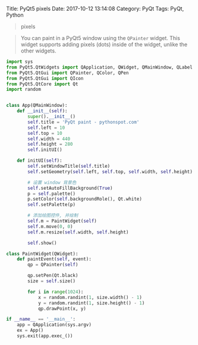 Title: PyQt5 pixels
Date: 2017-10-12 13:14:08
Category: PyQt
Tags: PyQt, Python

> pixels

> You can paint in a PyQt5 window using the `QPainter` widget. This widget supports adding pixels (dots) inside of the widget, unlike the other widgets.

```python
import sys
from PyQt5.QtWidgets import QApplication, QWidget, QMainWindow, QLabel
from PyQt5.QtGui import QPainter, QColor, QPen
from PyQt5.QtGui import QIcon
from PyQt5.QtCore import Qt
import random


class App(QMainWindow):
    def __init__(self):
        super().__init__()
        self.title = 'PyQt paint - pythonspot.com'
        self.left = 10
        self.top = 10
        self.width = 440
        self.height = 280
        self.initUI()

    def initUI(self):
        self.setWindowTitle(self.title)
        self.setGeometry(self.left, self.top, self.width, self.height)

        # 设置 window 背景色
        self.setAutoFillBackground(True)
        p = self.palette()
        p.setColor(self.backgroundRole(), Qt.white)
        self.setPalette(p)

        # 添加绘图控件, 并绘制
        self.m = PaintWidget(self)
        self.m.move(0, 0)
        self.m.resize(self.width, self.height)

        self.show()

class PaintWidget(QWidget):
    def paintEvent(self, event):
        qp = QPainter(self)

        qp.setPen(Qt.black)
        size = self.size()

        for i in range(1024):
            x = random.randint(1, size.width() - 1)
            y = random.randint(1, size.height() - 1)
            qp.drawPoint(x, y)

if __name__ == '__main__':
    app = QApplication(sys.argv)
    ex = App()
    sys.exit(app.exec_())
```


